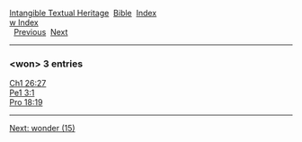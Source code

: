 [Intangible Textual Heritage](../../index)  [Bible](../index) 
[Index](index)   
[w Index](_w_)  
  [Previous](c12555)  [Next](c12557) 

------------------------------------------------------------------------

### &lt;won&gt; 3 entries

[Ch1 26:27](../kjv/ch1026.htm#027)  
[Pe1 3:1](../kjv/pe1003.htm#001)  
[Pro 18:19](../kjv/pro018.htm#019)  

------------------------------------------------------------------------

[Next: wonder (15)](c12557)
